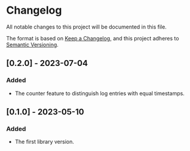 # Changelog

All notable changes to this project will be documented in this file.

The format is based on [Keep a Changelog](https://keepachangelog.com/en/1.0.0/),
and this project adheres to [Semantic Versioning](https://semver.org/spec/v2.0.0.html).

## [0.2.0] - 2023-07-04

### Added
* The counter feature to distinguish log entries with equal timestamps.


## [0.1.0] - 2023-05-10

### Added
* The first library version.
